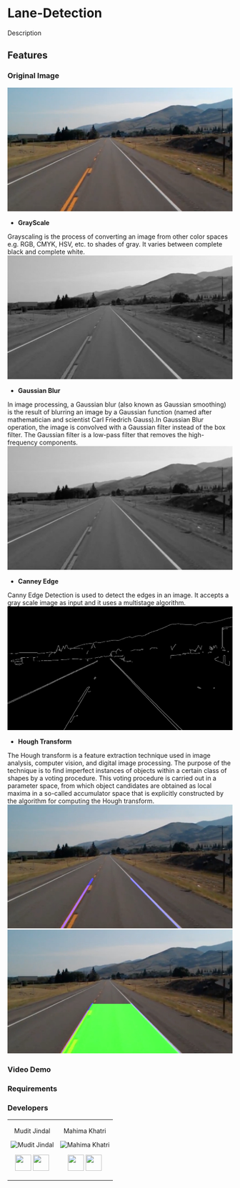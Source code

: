 # Lane-Detection

Description

## Features

### Original Image
![alt text](https://github.com/MahimaKhatri/Lane-Detection/blob/master/Images/test_image.jpg)

+ **GrayScale**

Grayscaling is the process of converting an image from other color spaces e.g. RGB, CMYK, HSV, etc. to shades of gray. It varies between complete black and complete white.
![alt text](https://github.com/MahimaKhatri/Lane-Detection/blob/master/Images/test_imagegray.jpg)

+ **Gaussian Blur**

In image processing, a Gaussian blur (also known as Gaussian smoothing) is the result of blurring an image by a Gaussian function (named after mathematician and scientist Carl Friedrich Gauss).In Gaussian Blur operation, the image is convolved with a Gaussian filter instead of the box filter. The Gaussian filter is a low-pass filter that removes the high-frequency components.
![alt text](https://github.com/MahimaKhatri/Lane-Detection/blob/master/Images/test_imagegauss.jpg)

+ **Canney Edge**

Canny Edge Detection is used to detect the edges in an image. It accepts a gray scale image as input and it uses a multistage algorithm.
![alt text](https://github.com/MahimaKhatri/Lane-Detection/blob/master/Images/test_imagecanny.jpg)

+ **Hough Transform**

The Hough transform is a feature extraction technique used in image analysis, computer vision, and digital image processing. The purpose of the technique is to find imperfect instances of objects within a certain class of shapes by a voting procedure. This voting procedure is carried out in a parameter space, from which object candidates are obtained as local maxima in a so-called accumulator space that is explicitly constructed by the algorithm for computing the Hough transform.
![alt text](https://github.com/MahimaKhatri/Lane-Detection/blob/master/Images/test_imagehough.jpg)
![alt text](https://github.com/MahimaKhatri/Lane-Detection/blob/master/Images/test_imagehough_path.jpg)

### Video Demo


### Requirements


### Developers
<table>
<tr align="center">


<td>

Mudit Jindal 

<p align="center">
<img src = "https://avatars.githubusercontent.com/u/60563356?s=400&u=09a4f1f24803e0bd5cdc674e0fa021ca791fe126&v=4"  height="120"
alt="Mudit Jindal">
</p>
<p align="center">
<a href = "https://github.com/mudit14224" target="_blank"><img src = "http://www.iconninja.com/files/241/825/211/round-collaboration-social-github-code-circle-network-icon.svg" width="36" height = "36"/></a>
<a href = "https://www.linkedin.com/in/mudit-jindal-40521a18b/" target="_blank">
<img src = "http://www.iconninja.com/files/863/607/751/network-linkedin-social-connection-circular-circle-media-icon.svg" width="36" height="36"/>
</a>
</p>
</td>






<td>

Mahima Khatri

<p align="center">
<img src = "https://avatars.githubusercontent.com/u/77387745?v=4"  height="120"
alt="Mahima Khatri">
</p>
<p align="center">
<a href = "https://github.com/MahimaKhatri" target="_blank"><img src = "http://www.iconninja.com/files/241/825/211/round-collaboration-social-github-code-circle-network-icon.svg" width="36" height = "36"/></a>
<a href = "https://www.linkedin.com/in/mahima-khatri-434a3b193/" target="_blank">
<img src = "http://www.iconninja.com/files/863/607/751/network-linkedin-social-connection-circular-circle-media-icon.svg" width="36" height="36"/>
</a>
</p>
</td>
</tr>
</table>




